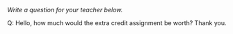 _Write a question for your teacher below._

Q: Hello, how much would the extra credit assignment be worth? Thank you.
